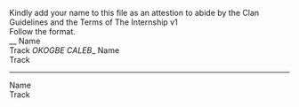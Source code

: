 
Kindly add your name to this file as an attestion to abide by the Clan Guidelines and the Terms of The Internship v1
<br/> Follow the format.<br/> 
__
Name<br/>
Track
_OKOGBE CALEB__
Name<br/>
Track
___
Name <br/>
Track
